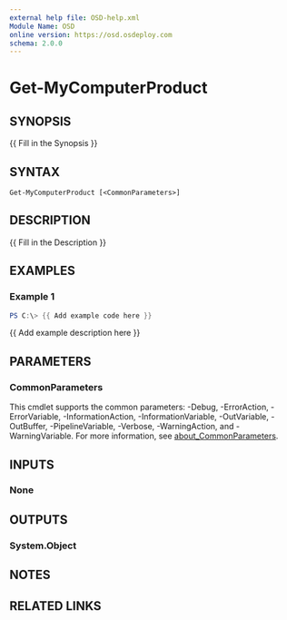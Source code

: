 ```yaml
---
external help file: OSD-help.xml
Module Name: OSD
online version: https://osd.osdeploy.com
schema: 2.0.0
---
```


# Get-MyComputerProduct

## SYNOPSIS
{{ Fill in the Synopsis }}

## SYNTAX

```
Get-MyComputerProduct [<CommonParameters>]
```

## DESCRIPTION
{{ Fill in the Description }}

## EXAMPLES

### Example 1
```powershell
PS C:\> {{ Add example code here }}
```

{{ Add example description here }}

## PARAMETERS

### CommonParameters
This cmdlet supports the common parameters: -Debug, -ErrorAction, -ErrorVariable, -InformationAction, -InformationVariable, -OutVariable, -OutBuffer, -PipelineVariable, -Verbose, -WarningAction, and -WarningVariable. For more information, see [about_CommonParameters](http://go.microsoft.com/fwlink/?LinkID=113216).

## INPUTS

### None

## OUTPUTS

### System.Object
## NOTES

## RELATED LINKS
